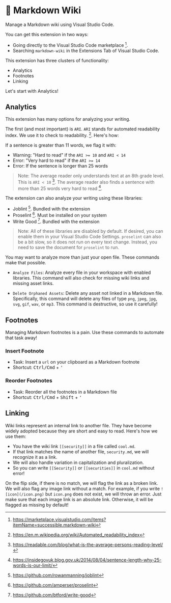 # 📙 Markdown Wiki

Manage a Markdown wiki using Visual Studio Code.

You can get this extension in two ways:

- Going directly to the Visual Studio Code marketplace [^1].
- Searching `markdown-wiki` in the Extensions Tab of Visual Studio Code.

This extension has three clusters of functionality:

- Analytics
- Footnotes
- Linking

Let's start with Analytics!

## Analytics

This extension has many options for analyzing your writing.

The first (and most important) is `ARI`. `ARI` stands for automated readability index. We use it to check to readability. [^2]. Here's how:

If a sentence is greater than 11 words, we flag it with:

- Warning: "Hard to read" if the `ARI >= 10` and `ARI < 14`
- Error: "Very hard to read" if the `ARI >= 14`
- Error: If the sentence is longer than 25 words

> Note: The average reader only understands text at an 8th grade level. This is `ARI < 10` [^3]. The average reader also finds a sentence with more than 25 words very hard to read [^4].

The extension can also analyze your writing using these libraries:

- Joblint [^7]. Bundled with the extension
- Proselint [^5]. Must be installed on your system
- Write Good [^6]. Bundled with the extension

> Note: All of these libraries are disabled by default. If desired, you can enable them in your Visual Studio Code Settings. `proselint` can also be a bit slow, so it does not run on every text change. Instead, you need to save the document for `proselint` to run.

You may want to analyze more than just your open file. These commands make that possible.

- `Analyze Files`: Analyze every file in your workspace with enabled libraries. This command will also check for missing wiki links and missing asset links.

- `Delete Orphaned Assets`: Delete any asset not linked in a Markdown file. Specifically, this command will delete any files of type `png`, `jpeg`, `jpg`, `svg`, `gif`, `wav`, or `mp3`. This command is destructive, so use it carefully!

## Footnotes

Managing Markdown footnotes is a pain. Use these commands to automate that task away!

### Insert Footnote

- Task: Insert a `url` on your clipboard as a Markdown footnote
- Shortcut: <kbd>Ctrl/Cmd</kbd> + <kbd>'</kbd>

### Reorder Footnotes

- Task: Reorder all the footnotes in a Markdown file
- Shortcut: <kbd>Ctrl/Cmd</kbd> + <kbd>Shift</kbd> + <kbd>'</kbd>

## Linking

Wiki links represent an internal link to another file. They have become widely adopted because they are short and easy to read. Here's how we use them:

- You have the wiki link `[[security]]` in a file called `cool.md`.
- If that link matches the name of another file, `security.md`, we will recognize it as a link.
- We will also handle variation in capitalization and pluralization.
- So you can write `[[Security]]` or `[[securities]]` in `cool.md` without error!

On the flip side, if there is no match, we will flag the link as a broken link. We will also flag any image link without a match. For example, if you write `![icon](/icon.png)` but `icon.png` does not exist, we will throw an error. Just make sure that each image link is an absolute link. Otherwise, it will be flagged as missing by default!

[^1]: https://marketplace.visualstudio.com/items?itemName=successible.markdown-wiki
[^2]: https://en.m.wikipedia.org/wiki/Automated_readability_index
[^3]: https://readable.com/blog/what-is-the-average-persons-reading-level/
[^4]: https://insidegovuk.blog.gov.uk/2014/08/04/sentence-length-why-25-words-is-our-limit/
[^5]: https://github.com/amperser/proselint
[^6]: https://github.com/btford/write-good
[^7]: https://github.com/rowanmanning/joblint
